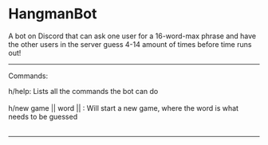 # HangmanBot
A bot on Discord that can ask one user for a 16-word-max phrase and have the other users in the server guess 4-14 amount of times before time runs out!
____________________________________________________________________________________
Commands:<br/>

h/help: Lists all the commands the bot can do<br/>
<br/>
h/new game || word || : Will start a new game, where the word is what needs to be guessed<br/>
<br/>

____________________________________________________________________________________